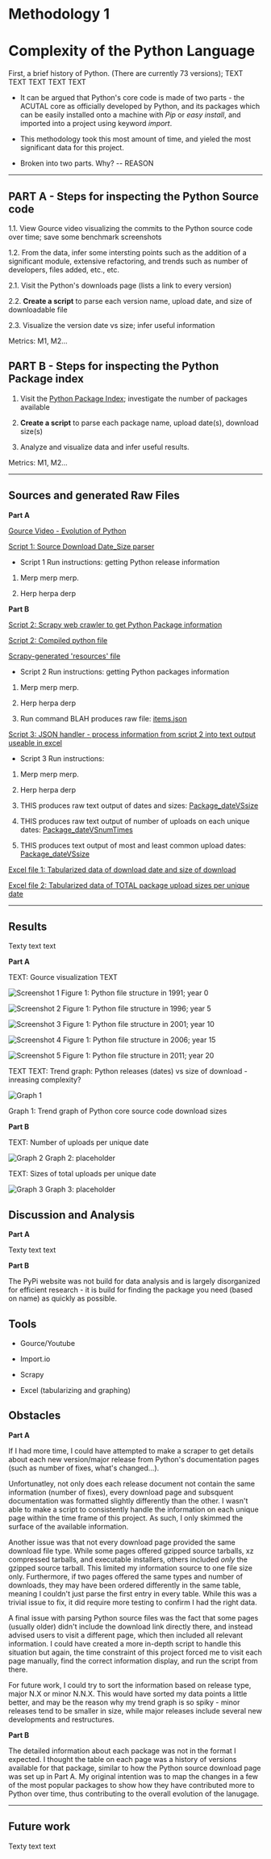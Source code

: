 # Methodology 1
# Complexity of the Python Language

First, a brief history of Python. (There are currently 73 versions); TEXT TEXT TEXT TEXT TEXT

* It can be argued that Python's core code is made of two parts - the ACUTAL core as officially developed by Python, and its packages which can be easily installed onto a machine with <i>Pip</i> or <i>easy install</i>, and imported into a project using keyword <i>import</i>.

* This methodology took this most amount of time, and yieled the most significant data for this project.

* Broken into two parts. Why? -- REASON

----------------------

PART A - Steps for inspecting the Python Source code
----------------------

1.1. View Gource video visualizing the commits to the Python source code over time; save some benchmark screenshots
    
1.2. From the data, infer some intersting points such as the addition of a significant module, extensive refactoring, and trends such as number of developers, files added, etc., etc.
  


2.1. Visit the Python's downloads page (lists a link to every version)
    
2.2. <b>Create a script</b> to parse each version name, upload date, and size of downloadable file

2.3. Visualize the version date vs size; infer useful information
  
Metrics: M1, M2...
  

PART B - Steps for inspecting the Python Package index
----------------------

1. Visit the [Python Package Index](https://pypi.python.org/pypi); investigate the number of packages available

2. <b>Create a script</b> to parse each package name, upload date(s), download size(s)
  
3. Analyze and visualize data and infer useful results.  


Metrics: M1, M2...

----------------------

Sources and generated Raw Files
----------------------

<b>Part A</b>

[Gource Video - Evolution of Python](https://www.youtube.com/watch?v=cNBtDstOTmA)

[Script 1: Source Download Date_Size parser](./1_ActualSource/downloadSizeParser.py)

* Script 1 Run instructions: getting Python release information

1) Merp merp merp.

2) Herp herpa derp



<b>Part B</b>

[Script 2: Scrapy web crawler to get Python Package information](./2_PythonPackages/dmoz_spider.py)

[Script 2: Compiled python file](./2_PythonPackages/dmoz_spider.pyc)

[Scrapy-generated 'resources' file](./2_PythonPackages/Resources)

* Script 2 Run instructions: getting Python packages information

1) Merp merp merp.

2) Herp herpa derp

3) Run command BLAH produces raw file: [items.json](./2_PythonPackages/Raw/items.json)

[Script 3: JSON handler - process information from script 2 into text output useable in excel](./2_PythonPackages/jsonHandler.py)

* Script 3 Run instructions:

1) Merp merp merp.

2) Herp herpa derp

3) THIS produces raw text output of dates and sizes: 
[Package_dateVSsize](./2_PythonPackages/Raw/printOut_dateSizes.txt)

4) THIS produces raw text output of number of uploads on each unique dates: 
[Package_dateVSnumTimes](./2_PythonPackages/Raw/printOut_dateTimes.txt)

5) THIS produces text output of most and least common upload dates: 
[Package_dateVSsize](./2_PythonPackages/Raw/printOut_leastMostCommon.txt)

[Excel file 1: Tabularized data of download date and size of download](./2_PythonPackages/Raw_Processed/dates_downloadSizes.xlsx)

[Excel file 2: Tabularized data of TOTAL package upload sizes per unique date](./2_PythonPackages/Raw_Processed/dates_downloads.xlsx)


----------------------

Results
----------------------

Texty text text

<b>Part A</b>

TEXT: Gource visualization TEXT

![Screenshot 1](./1_ActualSource/Images/GOURCE_hq_python_0yrs.png)
Figure 1: Python file structure in 1991; year 0

![Screenshot 2](./1_ActualSource/Images/GOURCE_hq_python_5yrs.png)
Figure 1: Python file structure in 1996; year 5

![Screenshot 3](./1_ActualSource/Images/GOURCE_hq_python_10yrs.png)
Figure 1: Python file structure in 2001; year 10

![Screenshot 4](./1_ActualSource/Images/GOURCE_hq_python_15yrs.png)
Figure 1: Python file structure in 2006; year 15

![Screenshot 5](./1_ActualSource/Images/GOURCE_hq_python_20yrs.png)
Figure 1: Python file structure in 2011; year 20

TEXT TEXT: Trend graph: Python releases (dates) vs size of download - inreasing complexity?

![Graph 1](./1_ActualSource/Images/TrendGraph_PythonVersionSize.png)

Graph 1: Trend graph of Python core source code download sizes

<b>Part B</b>

TEXT: Number of uploads per unique date

![Graph 2](./2_PythonPackages/Images/chart_upDatevsNumberOf.png)
Graph 2: placeholder

TEXT: Sizes of total uploads per unique date

![Graph 3](./2_PythonPackages/Images/chart_uploadSizesVSDate.png)
Graph 3: placeholder


Discussion and Analysis
----------------------

<b>Part A</b>

Texty text text

<b>Part B</b>

The PyPi website was not build for data analysis and is largely disorganized for efficient research - it is build for finding the package you need (based on name) as quickly as possible.


Tools
----------------------
  
* Gource/Youtube

* Import.io

* Scrapy

* Excel (tabularizing and graphing)
  

 
Obstacles
----------------------

<b>Part A</b>

If I had more time, I could have attempted to make a scraper to get details about each new version/major release from Python's documentation pages (such as number of fixes, what's changed...). 

Unfortunatley, not only does each release document not contain the same information (number of fixes), every download page and subsquent documentation was formatted slightly differently than the other. I wasn't able to make a script to consistently handle the information on each unique page within the time frame of this project. As such, I only skimmed the surface of the available information.

Another issue was that not every download page provided the same download file type. While some pages offered gzipped source tarballs, xz compressed tarballs, and executable installers, others included <i>only</i> the gzipped source tarball. This limited my information source to one file size only. Furthermore, if two pages offered the same types and number of downloads, they may have been ordered differently in the same table, meaning I couldn't just parse the first entry in every table. While this was a trivial issue to fix, it did require more testing to confirm I had the right data.

A final issue with parsing Python source files was the fact that some pages (usually older) didn't include the download link directly there, and instead advised users to visit a different page, which then included all relevant information. I could have created a more in-depth script to handle this situation but again, the time constraint of this project forced me to visit each page manually, find the correct information display, and run the script from there. 

For future work, I could try to sort the information based on release type, major N.X or minor N.N.X. This would have sorted my data points a little better, and may be the reason why my trend graph is so spiky - minor releases tend to be smaller in size, while major releases include several new developments and restructures.


<b>Part B</b>

The detailed information about each package was not in the format I expected. I thought the table on each page was a history of versions available for that package, similar to how the Python source download page was set up in Part A. My original intention was to map the changes in a few of the most popular packages to show how they have contributed more to Python over time, thus contributing to the overall evolution of the lanugage.


-------------------

Future work
-------------

Texty text text
